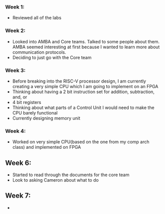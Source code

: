 ### **Week 1**:
- Reviewed all of the labs

### **Week 2**:
- Looked into AMBA and Core teams. Talked to some people about them. AMBA seemed interesting at first because I wanted to learn more about communication protocols.
- Deciding to just go with the Core team

### **Week 3**:
- Before breaking into the RISC-V processor design, I am currently creating a very simple CPU which I am going to implement on an FPGA
- Thinking about having a 2 bit instruction set for addition, subtraction, and, or
- 4 bit registers
- Thinking about what parts of a Control Unit I would need to make the CPU barely functional
- Currently designing memory unit

### **Week 4**:
- Worked on very simple CPU(based on the one from my comp arch class) and implemented on FPGA

## **Week 6**:
- Started to read through the documents for the core team 
- Look to asking Cameron about what to do

## **Week 7**:
- 
